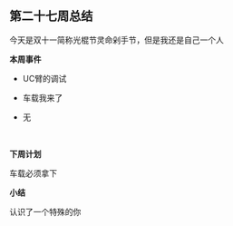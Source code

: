 ## 第二十七周总结



今天是双十一简称光棍节灵命剁手节，但是我还是自己一个人



**本周事件**

- UC臂的调试

- 车载我来了

- 无

  ​

**下周计划**

车载必须拿下



**小结**

认识了一个特殊的你









